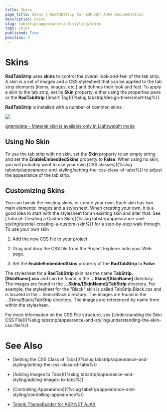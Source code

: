 ```yaml
---
title: Skins
page_title: Skins | RadTabStrip for ASP.NET AJAX Documentation
description: Skins
slug: tabstrip/appearance-and-styling/skins
tags: skins
published: True
position: 4
---
```


# Skins



**RadTabStrip** uses **skins** to control the overall look-and-feel of the tab strip. A skin is a set of images and a CSS stylesheet that can be applied to the tab strip elements (items, images, etc.) and defines their look and feel. To apply a skin to the tab strip, set its **Skin** property, either using the properties pane or the **RadTabStrip** [Smart Tag]({%slug tabstrip/design-time/smart-tag%}).

**RadTabStrip** is installed with a number of common skins:

![](images/tabstrip-skins.png) 


 @[template - Material skin is available only in Lightweight mode](/_templates/common/skins-notes.md#material-only-in-lightweight) 





## Using No Skin

To use the tab strip with no skin, set the **Skin** property to an empty string and set the **EnableEmbeddedSkins** property to **False**. When using no skin, you will probably want to use your own [CSS classes]({%slug tabstrip/appearance-and-styling/setting-the-css-class-of-tabs%}) to adjust the appearance of the tab strip.

## Customizing Skins

You can tweak the existing skins, or create your own. Each skin has two main elements: images and a stylesheet. When creating your own, it is a good idea to start with the stylesheet for an existing skin and alter that. See [Tutorial: Creating a Custom Skin]({%slug tabstrip/appearance-and-styling/tutorial-creating-a-custom-skin%}) for a step-by-step walk through. To use your own skin

1. Add the new CSS file to your project.

1. Drag and drop the CSS file from the Project Explorer onto your Web page.

1. Set the **EnableEmbeddedSkins** property of the **RadTabStrip** to **False**.

The stylesheet for a **RadTabStrip** skin has the name **TabStrip.[SkinName].css** and can be found in the **...Skins/[SkinName]** directory. The images are found in the **...Skins/[SkinName]/TabStrip** directory. For example, the stylesheet for the "Black" skin is called TabStrip.Black.css and is located in the ...Skins/Black directory. The images are found in the ...Skins/Black/TabStrip directory. The images are referenced by name from within the stylesheet.

For more information on the CSS File structure, see [Understanding the Skin CSS File]({%slug tabstrip/appearance-and-styling/understanding-the-skin-css-file%}).

# See Also

 * [Setting the CSS Class of Tabs]({%slug tabstrip/appearance-and-styling/setting-the-css-class-of-tabs%})

 * [Adding Images to Tabs]({%slug tabstrip/appearance-and-styling/adding-images-to-tabs%})

 * [Controlling Appearance]({%slug tabstrip/appearance-and-styling/controlling-appearance%})

 * [Telerik ThemeBuilder for ASP.NET AJAX](http://themebuilder.telerik.com/)


